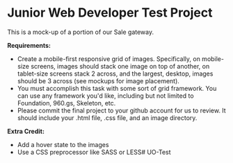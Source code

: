 # Junior Web Developer Test Project #

This is a mock-up of a portion of our Sale gateway.

**Requirements:**

* Create a mobile-first responsive grid of images. Specifically, on mobile-size screens, images should stack one image on top of another, on tablet-size screens stack 2 across, and the largest, desktop, images should be 3 across (see mockups for image placement).
* You must accomplish this task with some sort of grid framework. You can use any framework you'd like, including but not limited to Foundation, 960.gs, Skeleton, etc.
* Please commit the final project to your github account for us to review. It should include your .html file, .css file, and an image directory.

**Extra Credit:**

* Add a hover state to the images
* Use a CSS preprocessor like SASS or LESS# UO-Test
